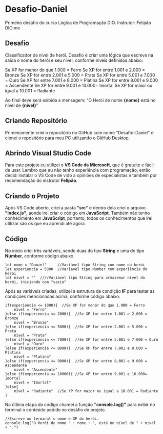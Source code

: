 # Desafio-Daniel

Primeiro desafio do curso Lógica de Programação DIO.
Instrutor: Felipão DIO.me

## Desafio

Classificador de nível de herói.
Desafio é criar uma lógica que escreve na saída o nome do herói e seu nível, conforme níveis definidos abaixo:

Se XP for menor do que 1.000 = Ferro
Se XP for entre 1.001 e 2.000 = Bronze
Se XP for entre 2.001 e 5.000 = Prata
Se XP for entre 5.001 e 7.000 = Ouro
Se XP for entre 7.001 e 8.000 = Platina
Se XP for entre 8.001 e 9.000 = Ascendente
Se XP for entre 9.001 e 10.000= Imortal
Se XP for maior ou igual a 10.001 = Radiante

Ao final deve será exibida a mensagem:
"O Herói de nome **{nome}** está no nível de **{nivel}**"

## Criando Repositório

Primeiramente criei o repositório no GitHub com nome "Desafio-Daniel" e clonei o repositório para meu PC utilizando o GitHub Desktop.

## Abrindo Visual Studio Code

Para este projeto eu utilizei o __VS Code da Microsoft__, que é gratuito e fácil de usar. Lembro que eu não tenho experiência com programação, então decidi instalar o VS Code de vido a opiniões de especialistas e também por recomendação do instrutor __Felipão__.

## Criando o Projeto

Após VS Code aberto, criei a pasta __"src"__ e dentro dela criei o arquivo __"index.js"__, aonde irei criar o código em __JavaScript__. Também não tenho conhecimento em __JavaScript__, portanto, todos os conhecimentos que irei utilizar são os que eu aprendi até agora.

## Código

No ínicio criei três variáveis, sendo duas do tipo __String__ e uma do tipo __Number__, conforme código abaixo.

```
let nome = "Daniel"     //Variável tipo String com nome do herói
let experiencia = 5000  //Variável tipo Number com experiência do herói
let nivel = ""  ////Variável tipo String para armazenar nível do herói, iniciando com "vazio"
```

Após as variáveis criadas, utilizei a estrutura de condição __IF__ para testar as condições mencionadas acima, conforme código abaixo:

```
if(experiencia <= 1000){  //Se XP for menor do que 1.000 = Ferro
    nivel = "Ferro"
}else if(experiencia <= 2000){  //Se XP for entre 1.001 e 2.000 = Bronze
    nivel = "Bronze"
}else if(experiencia <= 5000){  //Se XP for entre 2.001 e 5.000 = Prata
    nivel = "Prata"
}else if(experiencia <= 7000){  //Se XP for entre 5.001 e 7.000 = Ouro
    nivel = "Ouro"
}else if(experiencia <= 8000){  //Se XP for entre 7.001 e 8.000 = Platina
    nivel = "Platina"
}else if(experiencia <= 9000){  //Se XP for entre 8.001 e 9.000 = Ascendente
    nivel = "Ascendente"
}else if(experiencia <= 10000){ //Se XP for entre 9.001 e 10.000= Imortal
    nivel = "Imortal"
}else{
    nivel = "Radiante"  //Se XP for maior ou igual a 10.001 = Radiante
}
```

Na última etapa do código chamei a função __"console.log()"__ para exibir no terminal o conteúdo pedido no desáfio de projeto.

```
//Escreve no terminal o nome e XP do herói.
console.log("O Herói de nome " + nome + ", está no nível de " + nivel + ".")
```